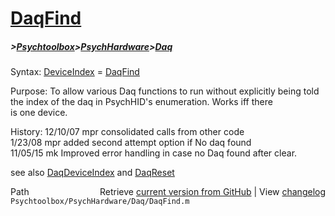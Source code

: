# [DaqFind](DaqFind)
##### >[Psychtoolbox](Psychtoolbox)>[PsychHardware](PsychHardware)>[Daq](Daq)

Syntax: [DeviceIndex](DeviceIndex) = [DaqFind](DaqFind)  
  
Purpose: To allow various Daq functions to run without explicitly being told  
         the index of the daq in PsychHID's enumeration.  Works iff there  
         is one device.  
  
History: 12/10/07   mpr   consolidated calls from other code  
          1/23/08   mpr   added second attempt option if No daq found  
         11/05/15   mk    Improved error handling in case no Daq found after clear.  
  
see also [DaqDeviceIndex](DaqDeviceIndex) and [DaqReset](DaqReset)  




<div class="code_header" style="text-align:right;">
  <span style="float:left;">Path&nbsp;&nbsp;</span> <span class="counter">Retrieve <a href=
  "https://raw.github.com/Psychtoolbox-3/Psychtoolbox-3/beta/Psychtoolbox/PsychHardware/Daq/DaqFind.m">current version from GitHub</a> | View <a href=
  "https://github.com/Psychtoolbox-3/Psychtoolbox-3/commits/beta/Psychtoolbox/PsychHardware/Daq/DaqFind.m">changelog</a></span>
</div>
<div class="code">
  <code>Psychtoolbox/PsychHardware/Daq/DaqFind.m</code>
</div>

